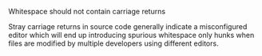 Whitespace should not contain carriage returns

Stray carriage returns in source code generally indicate a misconfigured
editor which will end up introducing spurious whitespace only hunks
when files are modified by multiple developers using different
editors.

